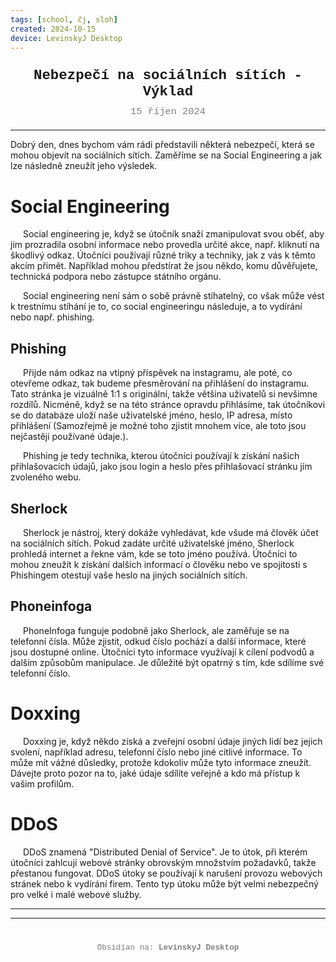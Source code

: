 ```yaml
---
tags: [school, čj, sloh]
created: 2024-10-15
device: LevinskyJ Desktop
---
```

<div style="text-align: center; font-size: 1.6em; font-weight: bold; padding: 10px 0; font-family: Courier New">
  Nebezpečí na sociálních sítích - Výklad
</div>

<div style="text-align: center; color: gray; font-size: 1.1em; margin-bottom: 20px; font-family: Courier New">  15 říjen 2024
</div>

---

Dobrý den, dnes bychom vám rádi představili některá nebezpečí, která se mohou objevit na sociálních sítích. Zaměříme se na Social Engineering a jak lze následně zneužít jeho výsledek.
# Social Engineering
<p style="text-indent:20px">Social engineering je, když se útočník snaží zmanipulovat svou oběť, aby jim prozradila osobní informace nebo provedla určité akce, např. kliknutí na škodlivý odkaz. Útočníci používají různé triky a techniky, jak z vás k těmto akcím přimět. Například mohou předstírat že jsou někdo, komu důvěřujete, technická podpora nebo zástupce státního orgánu. </p>
<p style="text-indent:20px">Social engineering není sám o sobě právně stíhatelný, co však může vést k trestnímu stíhání je to, co social engineeringu následuje, a to vydírání nebo např. phishing.</p>

## Phishing
<p style="text-indent:20px">Přijde nám odkaz na vtipný příspěvek na instagramu, ale poté, co otevřeme odkaz, tak budeme přesměrování na přihlášení do instagramu. Tato stránka je vizuálně 1:1 s originální, takže většina uživatelů si nevšimne rozdílů. Nicméně, když se na této stránce opravdu přihlásíme, tak útočníkovi se do databáze uloží naše uživatelské jméno, heslo, IP adresa, místo přihlášení (Samozřejmě je možné toho zjistit mnohem více, ale toto jsou nejčastěji používané údaje.).</p>
<p style="text-indent:20px">Phishing je tedy technika, kterou útočníci používají k získání našich přihlašovacích údajů, jako jsou login a heslo přes přihlašovací stránku jím zvoleného webu.</p>

## Sherlock
<p style="text-indent:20px">Sherlock je nástroj, který dokáže vyhledávat, kde všude má člověk účet na sociálních sítích. Pokud zadáte určité uživatelské jméno, Sherlock prohledá internet a řekne vám, kde se toto jméno používá. Útočníci to mohou zneužít k získání dalších informací o člověku nebo ve spojitosti s Phishingem otestují vaše heslo na jiných sociálních sítích.</p>

## Phoneinfoga
<p style="text-indent:20px">PhoneInfoga funguje podobně jako Sherlock, ale zaměřuje se na telefonní čísla. Může zjistit, odkud číslo pochází a další informace, které jsou dostupné online. Útočníci tyto informace využívají k cílení podvodů a dalším způsobům manipulace. Je důležité být opatrný s tím, kde sdílíme své telefonní číslo.</p>

# Doxxing
<p style="text-indent:20px">Doxxing je, když někdo získá a zveřejní osobní údaje jiných lidí bez jejich svolení, například adresu, telefonní číslo nebo jiné citlivé informace. To může mít vážné důsledky, protože kdokoliv může tyto informace zneužít. Dávejte proto pozor na to, jaké údaje sdílíte veřejně a kdo má přístup k vašim profilům.</p>

# DDoS
<p style="text-indent:20px">DDoS znamená "Distributed Denial of Service". Je to útok, při kterém útočníci zahlcují webové stránky obrovským množstvím požadavků, takže přestanou fungovat. DDoS útoky se používají k narušení provozu webových stránek nebo k vydírání firem. Tento typ útoku může být velmi nebezpečný pro velké i malé webové služby.</p>

---



---

<div style="text-align: center; color: gray; font-size: 0.9em; margin-top: 40px; font-family: Courier New">
  Obsidian na: <strong>LevinskyJ Desktop</strong>
</div>
